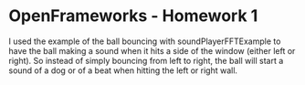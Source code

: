 OpenFrameworks - Homework 1
============

I used the example of the ball bouncing with soundPlayerFFTExample to have the ball making a sound 
when it hits a side of the window (either left or right). So instead of simply bouncing from left to right, 
the ball will start a sound of a dog or of a beat when hitting the left or right wall.
